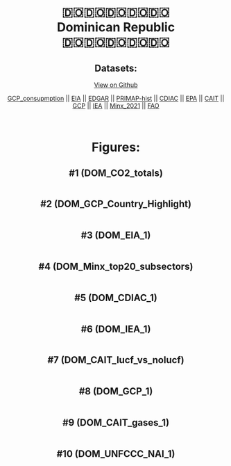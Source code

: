 
<center>
<h1 align="center">
🇩🇴🇩🇴🇩🇴🇩🇴🇩🇴
<br>
Dominican Republic
<br>
🇩🇴🇩🇴🇩🇴🇩🇴🇩🇴
</h1>
<h2>Datasets:</h2>
<p><a href="https://github.com/dquintani/GreenhouseData/tree/master/country_data/DOM_Dominican Republic/data">View on Github</a>
<br></p><p><a href="data/DOM_GCP_consupmption.csv">GCP_consupmption</a> || <a href="data/DOM_EIA.csv">EIA</a> || <a href="data/DOM_EDGAR.csv">EDGAR</a> || <a href="data/DOM_PRIMAP-hist.csv">PRIMAP-hist</a> || <a href="data/DOM_CDIAC.csv">CDIAC</a> || <a href="data/DOM_EPA.csv">EPA</a> || <a href="data/DOM_CAIT.csv">CAIT</a> || <a href="data/DOM_GCP.csv">GCP</a> || <a href="data/DOM_IEA.csv">IEA</a> || <a href="data/DOM_Minx_2021.csv">Minx_2021</a> || <a href="data/DOM_FAO.csv">FAO</a></p><p><br></p>
<h1>Figures:</h1><h2>#1 (DOM_CO2_totals)</h2>
<p><img alt="" src="figures/DOM_CO2_totals.png" /></p><h2>#2 (DOM_GCP_Country_Highlight)</h2>
<p><img alt="" src="figures/DOM_GCP_Country_Highlight.png" /></p><h2>#3 (DOM_EIA_1)</h2>
<p><img alt="" src="figures/DOM_EIA_1.png" /></p><h2>#4 (DOM_Minx_top20_subsectors)</h2>
<p><img alt="" src="figures/DOM_Minx_top20_subsectors.png" /></p><h2>#5 (DOM_CDIAC_1)</h2>
<p><img alt="" src="figures/DOM_CDIAC_1.png" /></p><h2>#6 (DOM_IEA_1)</h2>
<p><img alt="" src="figures/DOM_IEA_1.png" /></p><h2>#7 (DOM_CAIT_lucf_vs_nolucf)</h2>
<p><img alt="" src="figures/DOM_CAIT_lucf_vs_nolucf.png" /></p><h2>#8 (DOM_GCP_1)</h2>
<p><img alt="" src="figures/DOM_GCP_1.png" /></p><h2>#9 (DOM_CAIT_gases_1)</h2>
<p><img alt="" src="figures/DOM_CAIT_gases_1.png" /></p><h2>#10 (DOM_UNFCCC_NAI_1)</h2>
<p><img alt="" src="figures/DOM_UNFCCC_NAI_1.png" /></p>